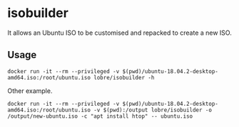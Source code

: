 # isobuilder

It allows an Ubuntu ISO to be customised and repacked to create a new ISO.

## Usage

    docker run -it --rm --privileged -v $(pwd)/ubuntu-18.04.2-desktop-amd64.iso:/root/ubuntu.iso lobre/isobuilder -h

Other example.

    docker run -it --rm --privileged -v $(pwd)/ubuntu-18.04.2-desktop-amd64.iso:/root/ubuntu.iso -v $(pwd):/output lobre/isobuilder -o /output/new-ubuntu.iso -c "apt install htop" -- ubuntu.iso
